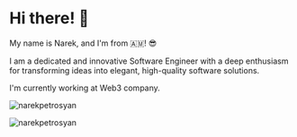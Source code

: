 <h1>Hi there! 👋</h1>

<p>My name is Narek, and I'm from 🇦🇲! 😎</p>

<p>I am a dedicated and innovative Software Engineer with a deep enthusiasm for transforming ideas into elegant, high-quality software solutions.</p>

<p>I'm currently working at Web3 company.</p>

<p style="display: flex, gap: 20px,">
    <img
    align="center"
    src="https://github-readme-stats.vercel.app/api/top-langs?username=narekpetrosyan&show_icons=true&locale=en&layout=compact&theme=synthwave"
    alt="narekpetrosyan"
  />
  
  <img
    align="center"
    src="https://github-readme-stats.vercel.app/api/?username=narekpetrosyan&show_icons=true&locale=en&layout=compact&theme=radical"
    alt="narekpetrosyan"
  />
 </p>
